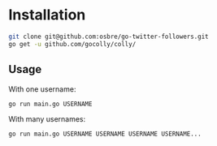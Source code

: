 # Installation

```bash
git clone git@github.com:osbre/go-twitter-followers.git
go get -u github.com/gocolly/colly/
```

## Usage

With one username:

```bash
go run main.go USERNAME
```

With many usernames:

```bash
go run main.go USERNAME USERNAME USERNAME USERNAME...
```